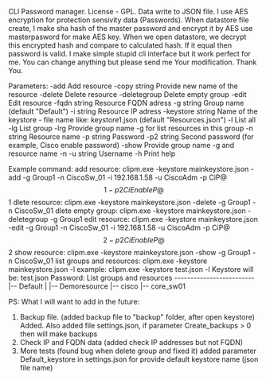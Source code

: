 CLI Password manager.
License - GPL.
Data write to JSON file.
I use AES encryption for protection sensivity data (Passwords).
When datastore file create, I make sha hash of the master password and encrypt it by AES use masterpasword for make AES key.
When we open datastore, we decrypt this encrypted hash and compare to calculated hash.
If it equal then password is valid.
I make simple stupid cli interface but it work perfect for me.
You can change anything but please send me Your modification.
Thank You.

Parameters:
-add
Add resource
-copy string
Provide new name of the resource
-delete
Delete resource
-deletegroup
Delete empty group
-edit
Edit resource
-fqdn string
Resource FQDN adress
-g string
Group name (default "Default")
-i string
Resource IP adress
-keystore string
Name of the keystore - file name like: keystore1.json (default "Resources.json")
-l    List all
-lg
List group
-lrg
Provide group name -g for list resources in this group
-n string
Resource name
-p string
Password
-p2 string
Second password (for example, Cisco enable password)
-show
Provide group name -g and resource name -n
-u string
Username
-h Print help

Example command:
    add resource:
        clipm.exe -keystore mainkeystore.json -add -g Group1 -n CiscoSw_01 -i 192.168.1.58 -u CiscoAdm -p CiP@$$1 -p2 CiEnableP@$$1
    dlete resource:
        clipm.exe -keystore mainkeystore.json -delete -g Group1 -n CiscoSw_01
    dlete empty group:
            clipm.exe -keystore mainkeystore.json -deletegroup -g Group1
    edit resource:
        clipm.exe -keystore mainkeystore.json -edit -g Group1 -n CiscoSw_01 -i 192.168.1.58 -u CiscoAdm -p CiP@$$2 -p2 CiEnableP@$$2
    show resource:
        clipm.exe -keystore mainkeystore.json -show -g Group1 -n CiscoSw_01
    list groups and resources:
            clipm.exe -keystore mainkeystore.json -l
            example:
            clipm.exe -keystore test.json -l
            Keystore will be: test.json
            Password:
            List groups and resources
            -------------------------
            |-- Default
            |  |-- Demoresource
            |-- cisco
               |-- core_sw01

PS:
What I will want to add in the future:
1. Backup file. (added backup file to "backup" folder, after open keystore)
   Added. Also added file settings.json, if parameter Create_backups > 0 then will make backups
2. Check IP and FQDN data (added check IP addresses but not FQDN)
3. More tests (found bug when delete group and fixed it)
added parameter Default_keystore in settings.json for provide default keystore name (json file name)